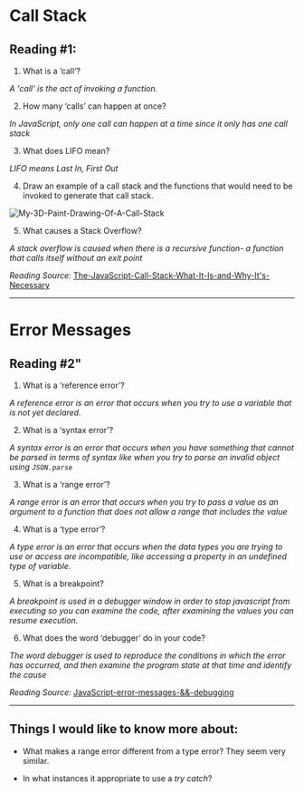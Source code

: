 # Call Stack

## Reading #1:

1. What is a ‘call’?

*A 'call' is the act of invoking a function.*

2. How many ‘calls’ can happen at once?

*In JavaScript, only one call can happen at a time since it only has one call stack*    
    
3. What does LIFO mean?

*LIFO means Last In, First Out*

4. Draw an example of a call stack and the functions that would need to be invoked to generate that call stack.

![My-3D-Paint-Drawing-Of-A-Call-Stack](https://i.ibb.co/SsLnDq7/callstack.png)

5. What causes a Stack Overflow?

*A stack overflow is caused when there is a recursive function- a function that calls itself without an exit point*


*Reading Source:* [The-JavaScript-Call-Stack-What-It-Is-and-Why-It's-Necessary](https://www.freecodecamp.org/news/understanding-the-javascript-call-stack-861e41ae61d4/)


------------------------------------------------
# Error Messages 
## Reading #2"

1.  What is a ‘reference error’?

*A reference error is an error that occurs when you try to use a variable that is not yet declared.*

2. What is a ‘syntax error’?

*A syntax error is an error that occurs when you have something that cannot be parsed in terms of syntax like when you try to parse an invalid object using `JSON.parse`*
    
3. What is a ‘range error’?

*A range error is an error that occurs when you try to pass a value as an argument to a function that does not allow a range that includes the value*
    
4. What is a ‘type error’?

*A type error is an error that occurs when the data types you are trying to use or access are incompatible, like accessing a property in an undefined type of variable.*
    
5. What is a breakpoint?

*A breakpoint is used in a debugger window in order to stop javascript from executing so you can examine the code, after examining the values you can resume execution.*

6. What does the word ‘debugger’ do in your code?

*The word debugger is used to reproduce the conditions in which the error has occurred, and then examine the program state at that time and identify the cause*

*Reading Source:* [JavaScript-error-messages-&&-debugging](https://codeburst.io/javascript-error-messages-debugging-d23f84f0ae7c)


-----------------------------------------------

## Things I would like to know more about:

* What makes a range error different from a type error? They seem very similar.

* In what instances it appropriate to use a *try catch*?